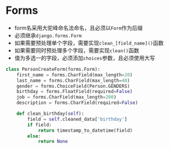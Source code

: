 # Forms

* form名采用大驼峰命名法命名，且必须以`Form`作为后缀
* 必须继承`django.forms.Form`
* 如果需要预处理单个字段，需要实现`clean_[field_name]()`函数
* 如果需要同时预处理多个字段，需要实现`clean()`函数
* 值为多选一的字段，必须添加`choices`参数，且必须使用大写

```python
class PersonCreateForm(forms.Form):
    first_name = forms.CharField(max_length=20)
    last_name = forms.CharField(max_length=40)
    gender = forms.ChoiceField(Person.GENDERS)
    birthday = forms.FloatField(required=False)
    job = forms.CharField(max_length=200)
    description = forms.CharField(required=False)

    def clean_birthday(self):
        field = self.cleaned_data['birthday']
        if field:
            return timestamp_to_datetime(field)
        else:
            return None
```
